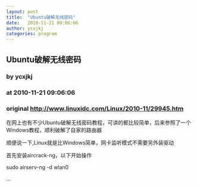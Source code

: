 ```yaml
---
layout: post
title:  "Ubuntu破解无线密码"
date:   2010-11-21 09:06:06
author: ycxjkj
categories: program
---
```


## Ubuntu破解无线密码
### by ycxjkj
### at 2010-11-21 09:06:06
### original <http://www.linuxidc.com/Linux/2010-11/29945.htm>

<p>在网上也有不少Ubuntu破解无线密码教程，可讲的都比较简单，后来参照了一个Windows教程，顺利破解了自家的路由器 </p><p>顺便说一下,Linux就是比Windows简单，网卡监听模式不需要另外装驱动</p><p>首先安装aircrack-ng，以下开始操作</p><p>sudo airserv-ng -d wlan0</p>...